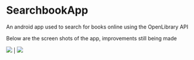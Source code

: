 # SearchbookApp
An android app used to search for books online using the OpenLibrary API

Below are the screen shots of the app, improvements still being made

![](https://github.com/ainaleke/SearchBookApp/blob/master/screenshots/initialsearch_books.PNG) | ![](https://github.com/ainaleke/SearchBookApp/blob/master/screenshots/searchbookappimg1.PNG)
